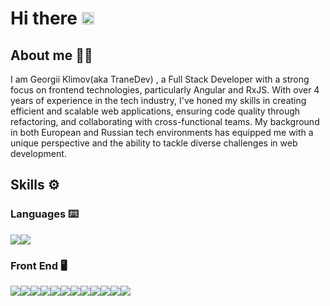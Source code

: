# Hi there  <img src="https://camo.githubusercontent.com/e8e7b06ecf583bc040eb60e44eb5b8e0ecc5421320a92929ce21522dbc34c891/68747470733a2f2f6d656469612e67697068792e636f6d2f6d656469612f6876524a434c467a6361737252346961377a2f67697068792e676966" style="width:20px; border:none;"/> 

## About me 🧑‍💻
I am Georgii Klimov(aka TraneDev) , a Full Stack Developer with a strong focus on frontend technologies, particularly Angular and RxJS. With over 4 years of experience in the tech industry, I've honed my skills in creating efficient and scalable web applications, ensuring code quality through refactoring, and collaborating with cross-functional teams. My background in both European and Russian tech environments has equipped me with a unique perspective and the ability to tackle diverse challenges in web development.

## Skills ⚙️

### Languages ⌨️
<img src="https://img.shields.io/badge/TypeScript-007ACC?style=for-the-badge&logo=typescript&logoColor=white" /><img src="https://img.shields.io/badge/JavaScript-323330?style=for-the-badge&logo=javascript&logoColor=F7DF1E" />

### Front End 🖥️

<img src="https://img.shields.io/badge/Angular-DD0031?style=for-the-badge&logo=angular&logoColor=white" /><img src="https://img.shields.io/badge/React-20232A?style=for-the-badge&logo=react&logoColor=61DAFB" /><img src="https://img.shields.io/badge/Bootstrap-563D7C?style=for-the-badge&logo=bootstrap&logoColor=white" /><img src="https://img.shields.io/badge/Tailwind_CSS-38B2AC?style=for-the-badge&logo=tailwind-css&logoColor=white" /><img src="https://img.shields.io/badge/React_Router-CA4245?style=for-the-badge&logo=react-router&logoColor=white" /><img src="https://img.shields.io/badge/Redux-593D88?style=for-the-badge&logo=redux&logoColor=white" /><img src="https://img.shields.io/badge/ReactiveX-B7178C?style=for-the-badge&logo=ReactiveX&logoColor=white" /><img src="https://img.shields.io/badge/Sass-CC6699?style=for-the-badge&logo=sass&logoColor=white" /><img src="https://img.shields.io/badge/CSS3-1572B6?style=for-the-badge&logo=css3&logoColor=white" /><img src="https://img.shields.io/badge/HTML5-E34F26?style=for-the-badge&logo=html5&logoColor=white" /><img src="https://img.shields.io/badge/GraphQl-E10098?style=for-the-badge&logo=graphql&logoColor=white" /><img src="https://img.shields.io/badge/Material%20UI-007FFF?style=for-the-badge&logo=mui&logoColor=white" />






<!--
**KlimovG/KlimovG** is a ✨ _special_ ✨ repository because its `README.md` (this file) appears on your GitHub profile.

Here are some ideas to get you started:

- 🔭 I’m currently working on ...
- 🌱 I’m currently learning ...
- 👯 I’m looking to collaborate on ...
- 🤔 I’m looking for help with ...
- 💬 Ask me about ...
- 📫 How to reach me: ...

- ⚡ Fun fact: ...
-->
